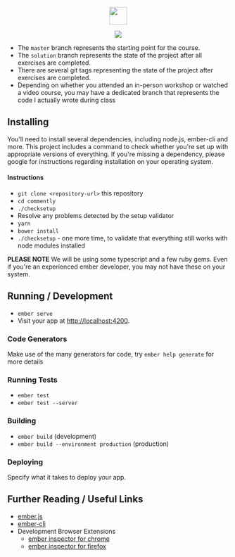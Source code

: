 <p align='center'>
  <a href="https://mike.works" target='_blank'>
    <img height=40 src='https://assets.mike.works/img/login_logo-33a9e523d451fb0d902f73d5452d4a0b.png' />
  </a> 
</p>
<p align='center'>
  <a href="https://mike.works/course/ember-pro-16c648c" target='_blank'>
    <img src='https://cloud.githubusercontent.com/assets/558005/25771570/e48c9e0c-3255-11e7-97f2-da82911ee1be.png' />
  </a>
</p> 

* The `master` branch represents the starting point for the course.
* The `solution` branch represents the state of the project after all exercises are completed.
* There are several git tags representing the state of the project after exercises are completed.
* Depending on whether you attended an in-person workshop or watched a video course, you may have a dedicated branch that represents the code I actually wrote during class

## Installing
You'll need to install several dependencies, including node.js, ember-cli and more. This project includes a command to check whether you're set up with appropriate versions of everything. If you're missing a dependency, please google for instructions regarding installation on your operating system.


#### Instructions
* `git clone <repository-url>` this repository
* `cd commently`
* `./checksetup`
* Resolve any problems detected by the setup validator
* `yarn`
* `bower install`
* `./checksetup` - one more time, to validate that everything still works with node modules installed

**PLEASE NOTE** We will be using some typescript and a few ruby gems. Even if you're an experienced ember developer, you may not have these on your system.

## Running / Development

* `ember serve`
* Visit your app at [http://localhost:4200](http://localhost:4200).

### Code Generators

Make use of the many generators for code, try `ember help generate` for more details

### Running Tests

* `ember test`
* `ember test --server`

### Building

* `ember build` (development)
* `ember build --environment production` (production)

### Deploying

Specify what it takes to deploy your app.

## Further Reading / Useful Links

* [ember.js](http://emberjs.com/)
* [ember-cli](https://ember-cli.com/)
* Development Browser Extensions
  * [ember inspector for chrome](https://chrome.google.com/webstore/detail/ember-inspector/bmdblncegkenkacieihfhpjfppoconhi)
  * [ember inspector for firefox](https://addons.mozilla.org/en-US/firefox/addon/ember-inspector/)
